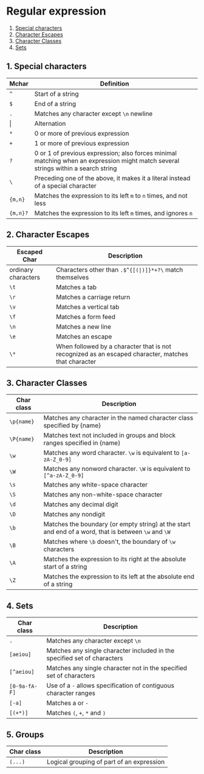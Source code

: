 # Regular expression
1. [Special characters](#1-special-characters)
2. [Character Escapes](#2-character-escapes)
3. [Character Classes](#3-character-classes)
4. [Sets](#4-sets)

## 1. Special characters
| Mchar | Definition |
| --- | --- |
| `^` |	Start of a string |
| `$` |	End of a string |
| `.`   | Matches any character except `\n` newline |
| &#x7c; | Alternation |
| `*` | 0 or more of previous expression |
| `+` | 1 or more of previous expression |
| `?` | 0 or 1 of previous expression; also forces minimal matching when an expression might match several strings within a search string |
| `\` | Preceding one of the above, it makes it a literal instead of a special character |
| `{m,n}` | Matches the expression to its left `m` to `n` times, and not less |
| `{m,n}?` | Matches the expression to its left `m` times, and ignores `n` |

## 2. Character Escapes
| Escaped Char | Description |
| --- | --- |
| ordinary characters | Characters other than `.$^{[(\|)]}*+?\` match themselves |
| `\t` | Matches a tab |
| `\r` | Matches a carriage return |
| `\v` | Matches a vertical tab |
| `\f` | Matches a form feed |
| `\n` | Matches a new line |
| `\e` | Matches an escape |
| `\*` | When followed by a character that is not recognized as an escaped character, matches that character |

## 3. Character Classes
| Char class | Description |
| --- | --- |
| `\p{name}` | Matches any character in the named character class specified by {name} |
| `\P{name}` | Matches text not included in groups and block ranges specified in {name} |
| `\w` | Matches any word character. `\w` is equivalent to `[a-zA-Z_0-9]` |
| `\W` | Matches any nonword character. `\W` is equivalent to `[^a-zA-Z_0-9]` |
| `\s` | Matches any white-space character |
| `\S` | Matches any non-white-space character |
| `\d` | Matches any decimal digit |
| `\D` | Matches any nondigit |
| `\b` | Matches the boundary (or empty string) at the start and end of a word, that is between `\w` and `\W` |
| `\B` | Matches where `\b` doesn't, the boundary of `\w` characters |
| `\A` | Matches the expression to its right at the absolute start of a string |
| `\Z` | Matches the expression to its left at the absolute end of a string |

## 4. Sets
| Char class | Description |
| --- | --- |
| `.`   | Matches any character except `\n` |
| `[aeiou]` | Matches any single character included in the specified set of characters |
| `[^aeiou]` | Matches any single character not in the specified set of characters
| `[0-9a-fA-F]` | Use of a `-` allows specification of contiguous character ranges |
| `[-a]` |  Matches a or `-` |
| `[(+*)]` |  Matches `(`, `+`, `*` and `)` |

## 5. Groups
| Char class | Description |
| --- | --- |
| `(...)` | Logical grouping of part of an expression |
